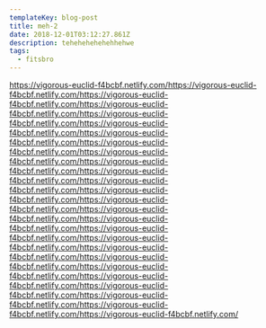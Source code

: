 ```yaml
---
templateKey: blog-post
title: meh-2
date: 2018-12-01T03:12:27.861Z
description: tehehehehehehhehwe
tags:
  - fitsbro
---
```

https://vigorous-euclid-f4bcbf.netlify.com/https://vigorous-euclid-f4bcbf.netlify.com/https://vigorous-euclid-f4bcbf.netlify.com/https://vigorous-euclid-f4bcbf.netlify.com/https://vigorous-euclid-f4bcbf.netlify.com/https://vigorous-euclid-f4bcbf.netlify.com/https://vigorous-euclid-f4bcbf.netlify.com/https://vigorous-euclid-f4bcbf.netlify.com/https://vigorous-euclid-f4bcbf.netlify.com/https://vigorous-euclid-f4bcbf.netlify.com/https://vigorous-euclid-f4bcbf.netlify.com/https://vigorous-euclid-f4bcbf.netlify.com/https://vigorous-euclid-f4bcbf.netlify.com/https://vigorous-euclid-f4bcbf.netlify.com/https://vigorous-euclid-f4bcbf.netlify.com/https://vigorous-euclid-f4bcbf.netlify.com/https://vigorous-euclid-f4bcbf.netlify.com/https://vigorous-euclid-f4bcbf.netlify.com/https://vigorous-euclid-f4bcbf.netlify.com/https://vigorous-euclid-f4bcbf.netlify.com/https://vigorous-euclid-f4bcbf.netlify.com/https://vigorous-euclid-f4bcbf.netlify.com/https://vigorous-euclid-f4bcbf.netlify.com/https://vigorous-euclid-f4bcbf.netlify.com/https://vigorous-euclid-f4bcbf.netlify.com/https://vigorous-euclid-f4bcbf.netlify.com/
